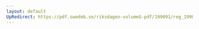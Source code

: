 ```yaml
---
layout: default
UpRedirect: https://pdf.swedeb.se/riksdagen-volumeG-pdf/199091/reg_199091/reg_199091_0236.pdf
---
```

